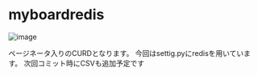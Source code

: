 # myboardredis

![image](https://user-images.githubusercontent.com/101452760/206976202-49cf6612-f952-40e4-87ee-d7e7f18fbb26.png)

ページネータ入りのCURDとなります。
今回はsettig.pyにredisを用いています。
次回コミット時にCSVも追加予定です
